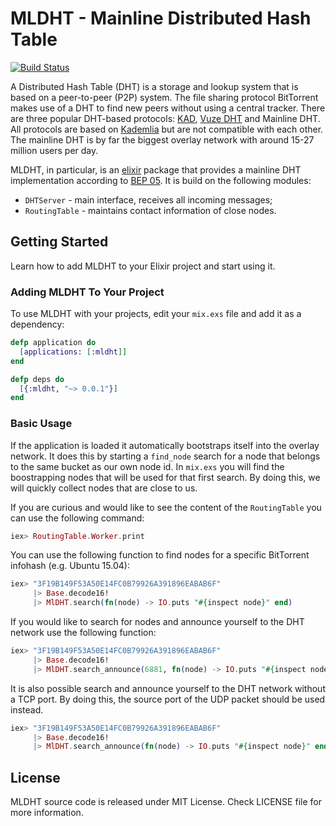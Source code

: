 # MLDHT - Mainline Distributed Hash Table
[![Build Status](https://travis-ci.org/cit/MLDHT.svg)](https://travis-ci.org/cit/MLDHT)

A Distributed Hash Table (DHT) is a storage and lookup system that is based on a peer-to-peer (P2P) system. The file sharing protocol BitTorrent makes use of a DHT to find new peers without using a central tracker. There are three popular DHT-based protocols: [KAD](https://en.wikipedia.org/wiki/Kad_network), [Vuze DHT](http://wiki.vuze.com/w/Distributed_hash_table) and Mainline DHT. All protocols are based on [Kademlia](https://en.wikipedia.org/wiki/Kademlia) but are not compatible with each other. The mainline DHT is by far the biggest overlay network with around 15-27 million users per day.

MLDHT, in particular, is an [elixir](http://elixir-lang.org/) package that provides a mainline DHT implementation according to [BEP 05](http://www.bittorrent.org/beps/bep_0005.html). It is build on the following modules:

  * `DHTServer` - main interface, receives all incoming messages;
  * `RoutingTable` - maintains contact information of close nodes.

## Getting Started

Learn how to add MLDHT to your Elixir project and start using it.

### Adding MLDHT To Your Project

To use MLDHT with your projects, edit your `mix.exs` file and add it as a dependency:

```elixir
defp application do
  [applications: [:mldht]]
end

defp deps do
  [{:mldht, "~> 0.0.1"}]
end
```

### Basic Usage

If the application is loaded it automatically bootstraps itself into the overlay network. It does this by starting a `find_node` search for a node that belongs to the same bucket as our own node id. In `mix.exs` you will find the boostrapping nodes that will be used for that first search. By doing this, we will quickly collect nodes that are close to us.

If you are curious and would like to see the content of the `RoutingTable` you can use the following command:

```elixir
iex> RoutingTable.Worker.print
```

You can use the following function to find nodes for a specific BitTorrent infohash (e.g. Ubuntu 15.04):

```elixir
iex> "3F19B149F53A50E14FC0B79926A391896EABAB6F"
     |> Base.decode16!
     |> MlDHT.search(fn(node) -> IO.puts "#{inspect node}" end)
```

If you would like to search for nodes and announce yourself to the DHT network use the following function:

```elixir
iex> "3F19B149F53A50E14FC0B79926A391896EABAB6F"
     |> Base.decode16!
     |> MlDHT.search_announce(6881, fn(node) -> IO.puts "#{inspect node}" end)
```

It is also possible search and announce yourself to the DHT network without a TCP port. By doing this, the source port of the UDP packet should be used instead.

```elixir
iex> "3F19B149F53A50E14FC0B79926A391896EABAB6F"
     |> Base.decode16!
     |> MlDHT.search_announce(fn(node) -> IO.puts "#{inspect node}" end)
```

## License

MLDHT source code is released under MIT License.
Check LICENSE file for more information.
